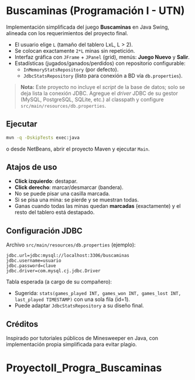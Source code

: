 
# Buscaminas (Programación I - UTN)

Implementación simplificada del juego **Buscaminas** en Java Swing, alineada con los requerimientos del proyecto final.
- El usuario elige `L` (tamaño del tablero LxL, L > 2).
- Se colocan exactamente `2*L` minas sin repetición.
- Interfaz gráfica con `JFrame` + `JPanel` (grid), menús: **Juego Nuevo** y **Salir**.
- Estadísticas (jugados/ganados/perdidos) con repositorio configurable:
  - `InMemoryStatsRepository` (por defecto).
  - `JdbcStatsRepository` (listo para conexión a BD vía `db.properties`).

> **Nota:** Este proyecto no incluye el *script* de la base de datos; solo se deja lista la conexión JDBC.
  Agregue el *driver* JDBC de su gestor (MySQL, PostgreSQL, SQLite, etc.) al classpath y configure `src/main/resources/db.properties`.

## Ejecutar
```bash
mvn -q -DskipTests exec:java
```
o desde NetBeans, abrir el proyecto Maven y ejecutar `Main`.

## Atajos de uso
- **Click izquierdo**: destapar.
- **Click derecho**: marcar/desmarcar (bandera).
- No se puede pisar una casilla marcada.
- Si se pisa una mina: se pierde y se muestran todas.
- Ganas cuando todas las minas quedan **marcadas** (exactamente) y el resto del tablero está destapado.

## Configuración JDBC
Archivo `src/main/resources/db.properties` (ejemplo):
```
jdbc.url=jdbc:mysql://localhost:3306/buscaminas
jdbc.username=usuario
jdbc.password=clave
jdbc.driver=com.mysql.cj.jdbc.Driver
```

Tabla esperada (a cargo de su compañero):
- Sugerida: `stats(games_played INT, games_won INT, games_lost INT, last_played TIMESTAMP)` con una sola fila (id=1).
- Puede adaptar `JdbcStatsRepository` a su diseño final.

## Créditos
Inspirado por tutoriales públicos de Minesweeper en Java, con implementación propia simplificada para evitar plagio.
# ProyectoII_Progra_Buscaminas
